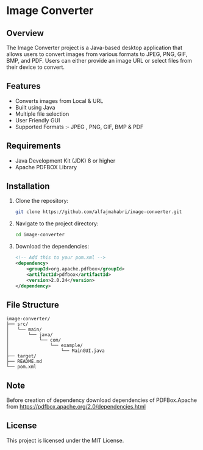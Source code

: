 # Image Converter

## Overview
The Image Converter project is a Java-based desktop application that allows users to convert images from various formats to JPEG, PNG, GIF, BMP, and PDF. Users can either provide an image URL or select files from their device to convert.

## Features
- Converts images from Local & URL
- Built using Java
- Multiple file selection
- User Friendly GUI
- Supported Formats :- JPEG , PNG, GIF, BMP & PDF

## Requirements
- Java Development Kit (JDK) 8 or higher
- Apache PDFBOX Library 

## Installation

1. Clone the repository:
   ```bash
   git clone https://github.com/alfajmahabri/image-converter.git
   ```
2. Navigate to the project directory:
   ```bash
   cd image-converter
   ```
3. Download the dependencies:
   ```xml
   <!-- Add this to your pom.xml -->
   <dependency>
       <groupId>org.apache.pdfbox</groupId>
       <artifactId>pdfbox</artifactId>
       <version>2.0.24</version>
   </dependency>
   ```


## File Structure

```
image-converter/
├── src/
│   └── main/
│       └── java/
│           └── com/
│               └── example/
│                   └── MainGUI.java
├── target/
├── README.md
└── pom.xml
```

  
## Note
Before creation of dependency download dependencies of PDFBox.Apache from https://pdfbox.apache.org/2.0/dependencies.html

## License
This project is licensed under the MIT License.
